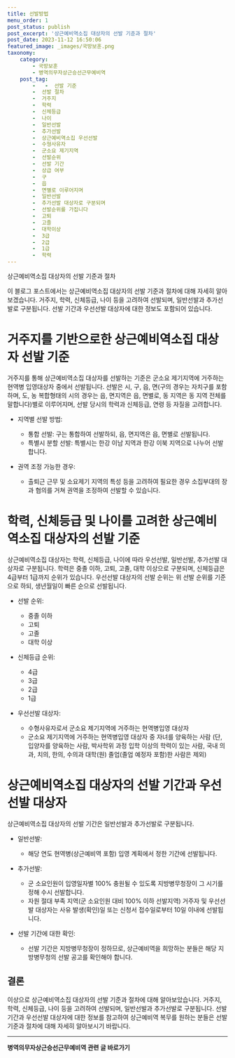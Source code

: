 ```yaml
---
title: 선발방법 
menu_order: 1
post_status: publish
post_excerpt: '상근예비역소집 대상자의 선발 기준과 절차'
post_date: 2023-11-12 16:50:06
featured_image: _images/국방보훈.png
taxonomy:
    category:
        - 국방보훈
        - 병역의무자상근승선근무예비역
    post_tag:
        -   -  선발 기준
        -  선발 절차
        -  거주지
        -  학력
        -  신체등급
        -  나이
        -  일반선발
        -  추가선발
        -  상근예비역소집 우선선발
        -  수형사유자
        -  군소요 제기지역
        -  선발순위
        -  선발 기간
        -  상급 여부
        -  구
        -  읍
        -  면별로 이루어지며
        -  일반선발
        -  추가선발 대상자로 구분되며
        -  선발순위를 가집니다
        -  고퇴
        -  고졸
        -  대학이상
        -  3급
        -  2급
        -  1급
        -  학력
---
```


상근예비역소집 대상자의 선발 기준과 절차

이 블로그 포스트에서는 상근예비역소집 대상자의 선발 기준과 절차에 대해 자세히 알아보겠습니다. 거주지, 학력, 신체등급, 나이 등을 고려하여 선발되며, 일반선발과 추가선발로 구분됩니다. 선발 기간과 우선선발 대상자에 대한 정보도 포함되어 있습니다.

#   거주지를 기반으로한 상근예비역소집 대상자 선발 기준
거주지를 통해 상근예비역소집 대상자를 선발하는 기준은 군소요 제기지역에 거주하는 현역병 입영대상자 중에서 선발됩니다. 선발은 시, 구, 읍, 면(구의 경우는 자치구를 포함하며, 도, 농 복합형태의 시의 경우는 읍, 면지역은 읍, 면별로, 동 지역은 동 지역 전체를 말합니다)별로 이루어지며, 선발 당시의 학력과 신체등급, 연령 등 자질을 고려합니다.

- 지역별 선발 방법:
  - 통합 선발: 구는 통합하여 선발하되, 읍, 면지역은 읍, 면별로 선발됩니다.
  - 특별시 분할 선발: 특별시는 한강 이남 지역과 한강 이북 지역으로 나누어 선발합니다.

- 권역 조정 가능한 경우:
  - 출퇴근 근무 및 소요제기 지역의 특성 등을 고려하여 필요한 경우 소집부대의 장과 협의를 거쳐 권역을 조정하여 선발할 수 있습니다.

#   학력, 신체등급 및 나이를 고려한 상근예비역소집 대상자의 선발 기준
상근예비역소집 대상자는 학력, 신체등급, 나이에 따라 우선선발, 일반선발, 추가선발 대상자로 구분됩니다. 학력은 중졸 이하, 고퇴, 고졸, 대학 이상으로 구분되며, 신체등급은 4급부터 1급까지 순위가 있습니다. 우선선발 대상자의 선발 순위는 위 선발 순위를 기준으로 하되, 생년월일이 빠른 순으로 선발됩니다.

- 선발 순위:
  - 중졸 이하
  - 고퇴
  - 고졸
  - 대학 이상

- 신체등급 순위:
  - 4급
  - 3급
  - 2급
  - 1급

- 우선선발 대상자:
  - 수형사유자로서 군소요 제기지역에 거주하는 현역병입영 대상자
  - 군소요 제기지역에 거주하는 현역병입영 대상자 중 자녀를 양육하는 사람 (단, 입양자를 양육하는 사람, 박사학위 과정 입학 이상의 학력이 있는 사람, 국내 의과, 치의, 한의, 수의과 대학(원) 졸업(졸업 예정자 포함)한 사람은 제외)

#   상근예비역소집 대상자의 선발 기간과 우선선발 대상자
상근예비역소집 대상자의 선발 기간은 일반선발과 추가선발로 구분됩니다.

- 일반선발:
  - 해당 연도 현역병(상근예비역 포함) 입영 계획에서 정한 기간에 선발됩니다.

- 추가선발:
  - 군 소요인원이 입영일자별 100% 충원될 수 있도록 지방병무청장이 그 시기를 정해 수시 선발합니다.
  - 자원 절대 부족 지역(군 소요인원 대비 100% 이하 선발지역) 거주자 및 우선선발 대상자는 사유 발생(확인)일 또는 신청서 접수일로부터 10일 이내에 선발됩니다.

- 선발 기간에 대한 확인:
  - 선발 기간은 지방병무청장이 정하므로, 상근예비역을 희망하는 분들은 해당 지방병무청의 선발 공고를 확인해야 합니다.

## 결론

이상으로 상근예비역소집 대상자의 선발 기준과 절차에 대해 알아보았습니다. 거주지, 학력, 신체등급, 나이 등을 고려하여 선발되며, 일반선발과 추가선발로 구분됩니다. 선발 기간과 우선선발 대상자에 대한 정보를 참고하여 상근예비역 복무를 원하는 분들은 선발 기준과 절차에 대해 자세히 알아보시기 바랍니다.
<!-- wp:separator -->
<hr class="wp-block-separator has-alpha-channel-opacity"/>
<!-- /wp:separator -->

<!-- wp:group {"backgroundColor":"base","layout":{"type":"constrained"}} -->
<div class="wp-block-group has-base-background-color has-background"><!-- wp:paragraph {"align":"center","fontSize":"medium"} -->
<p class="has-text-align-center has-large-font-size"><strong>병역의무자상근승선근무예비역 관련 글 바로가기</strong></p>
<!-- /wp:paragraph -->


<!-- wp:latest-posts
{"categories":[{"id":9109,"count":19,"description":"","link":"https://uknowlaw.com/category/%eb%b3%91%ec%97%ad%ec%9d%98%eb%ac%b4%ec%9e%90%ec%83%81%ea%b7%bc%ec%8a%b9%ec%84%a0%ea%b7%bc%eb%ac%b4%ec%98%88%eb%b9%84%ec%97%ad/","name":"병역의무자상근승선근무예비역","slug":"병역의무자상근승선근무예비역","taxonomy":"category","parent":0,"meta":[],"_links":{"self":[{"href":"https://uknowlaw.com/wp-json/wp/v2/categories/9109"}],"collection":[{"href":"https://uknowlaw.com/wp-json/wp/v2/categories"}],"about":[{"href":"https://uknowlaw.com/wp-json/wp/v2/taxonomies/category"}],"wp:post_type":[{"href":"https://uknowlaw.com/wp-json/wp/v2/posts?categories=9109"}],"curies":[{"name":"wp","href":"https://api.w.org/{rel}","templated":true}]}}],"postsToShow":100,"excerptLength":28,"postLayout":"grid","columns":2,"featuredImageAlign":"left","featuredImageSizeSlug":"large","fontSize":18px} /--></div>
<!-- /wp:group -->
